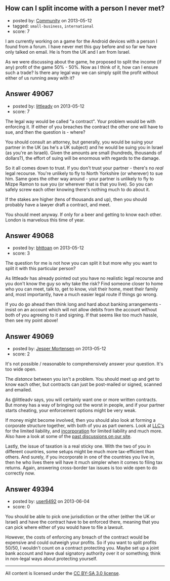 ## How can I split income with a person I never met?

- posted by: [Community](https://stackexchange.com/users/-1/-1-community) on 2013-05-12
- tagged: `small-business`, `international`
- score: 7

I am currently working on a game for the Android devices with a person I found from a forum. I have never met this guy before and so far we have only talked on email.  He is from the UK and I am from Israel.

As we were discussing about the game, he proposed to split the income (if any) profit of the game 50% - 50%. Now as I think of it, how can I ensure such a trade? Is there any legal way we can simply split the profit without either of us running away with it?



## Answer 49067

- posted by: [littleadv](https://stackexchange.com/users/-1/13808-littleadv) on 2013-05-12
- score: 7

The legal way would be called "a contract". Your problem would be with enforcing it. If either of you breaches the contract the other one will have to sue, and then the question is - where?

You should consult an attorney, but generally, you would be suing your partner in the UK (as he's a UK subject) and he would be suing you in Israel (as you're an Israeli). Given the amounts are small (hundreds, thousands of dollars?), the effort of suing will be enormous with regards to the damage.

So it all comes down to trust. If you don't trust your partner - there's no *real* legal recourse. You're unlikely to fly to North Yorkshire (or wherever) to sue him. Same goes the other way around - your partner is unlikely to fly to Mizpe Ramon to sue you (or wherever that is that you live). So you can safely screw each other knowing there's nothing much to do about it.

If the stakes are higher (tens of thousands and up), then you should probably have a lawyer draft a contract, and meet.

You should meet anyway. If only for a beer and getting to know each other. London is marvelous this time of year.


## Answer 49068

- posted by: [bhttoan](https://stackexchange.com/users/-1/23673-bhttoan) on 2013-05-12
- score: 3

The question for me is not how you can split it but more why you want to split it with this particular person?

As littleadv has already pointed out you have no realistic legal recourse and you don't know the guy so why take the risk? Find someone closer to home who you can meet, talk to, get to know, visit their home, meet their family and, most importantly, have a much easier legal route if things go wrong.

If you do go ahead then think long and hard about banking arrangements - insist on an account which will not allow debits from the account without both of you agreeing to it and signing. If that seems like too much hassle, then see my point above!


## Answer 49069

- posted by: [Jesper Mortensen](https://stackexchange.com/users/-1/1261-jesper-mortensen) on 2013-05-12
- score: 2

<p>It's not possible / reasonable to comprehensively answer your question. It's too wide open.</p>

<p>The <em>distance</em> between you isn't a problem. You should meet up and get to know each other, but contracts can just be post-mailed or signed, scanned and emailed.</p>

<p>As @littleadv says, you will certainly want one or more written contracts. But money has a way of bringing out the worst in people, and if your partner starts cheating, your enforcement options might be very weak.</p>

<p>If money might become involved, then you should also look at forming a corporate structure together, with both of you as part owners. Look at <a href="http://en.wikipedia.org/wiki/Limited_liability_company" rel="nofollow">LLC's</a> for the limited liability, and <a href="http://en.wikipedia.org/wiki/Corporation" rel="nofollow">incorporation</a> for limited liability and much more. Also have a look at some of the <a href="http://answers.onstartups.com/tags">past discussions on our site</a>.</p>

<p>Lastly, the issue of taxation is a real sticky one. With the two of you in different countries, some setups might be much more tax-efficient than others. And surely, if you incorporate in one of the countries you live in, then he who lives there will have it much simpler when it comes to filing tax returns. Again, answering cross-border tax issues is too wide open to do correctly now.</p>



## Answer 49394

- posted by: [user6492](https://stackexchange.com/users/-1/6492-user6492) on 2013-06-04
- score: 0

You should be able to pick one jurisdiction or the other (either the UK or Israel) and have the contract have to be enforced there, meaning that you can pick where either of you would have to file a lawsuit.

However, the costs of enforcing any breach of the contract would be expensive and could outweigh your profits.  So if you want to split profits 50/50, I wouldn't count on a contract protecting you.  Maybe set up a joint bank account and have dual signatory authority over it or something; think in non-legal ways about protecting yourself.



---

All content is licensed under the [CC BY-SA 3.0 license](https://creativecommons.org/licenses/by-sa/3.0/).
